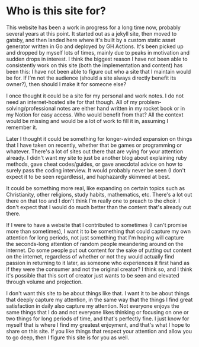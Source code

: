 # Who is this site for?

This website has been a work in progress for a long time now, probably several years at this point. It started out as a jekyll site, then moved to gatsby, and then landed
here where it's built by a custom static asset generator written in Go and deployed by GH Actions. It's been picked up and dropped by myself lots of times, mainly due to
peaks in motivation and sudden drops in interest. I think the biggest reason I have not been able to consistently work on this site (both the implementation and content) has been this:
I have not been able to figure out who a site that I maintain would be for. If I'm not the audience (should a site always directly benefit its owner?), then should I make it for someone else?

I once thought it could be a site for my personal and work notes. I do not need an internet-hosted site for that though. All of my problem-solving/professional notes are either hand written in my rocket
book or in my Notion for easy access. Who would benefit from that? All the context would be missing and would be a lot of work to fill it in, assuming I remember it.

Later I thought it could be something for longer-winded expansion on things that I have taken on recently, whether that be games or programming or whatever. There's a lot of sites out there that are vying
for your attention already. I didn't want my site to just be another blog about explaining ruby methods, gave cheat codes/guides, or gave anecdotal advice on how to surely pass the coding interview.
It would probably never be seen (I don't expect it to be seen regardless), and haphazardly skimmed at best.

It could be something more real, like expanding on certain topics such as Christianity, other religions, study habits, mathematics, etc. There's a lot out there on that too and I don't think I'm
really one to preach to the choir. I don't expect that I would do much better than the content that's already out there.

If I were to have a website that I contributed to sometimes (I can't promise more than sometimes), I want it to be something that could capture my own attention for long periods, not just something that
I'm hoping will capture the seconds-long attention of random people meandering around on the internet. Do some people put out content for the sake of putting out content on the internet,
regardless of whether or not they would actually find passion in returning to it later, as someone who experiences it first hand as if they were the consumer and not the original creator?
I think so, and I think it's possible that this sort of creator just wants to be seen and elevated through volume and projection.

I don't want this site to be about things like that. I want it to be about things that deeply capture my attention, in the same way that the things I find great satisfaction in daily also capture
my attention. Not everyone enjoys the same things that I do and not everyone likes thinking or focusing on one or two things for long periods of time, and that's perfectly fine. I just know for myself
that is where I find my greatest enjoyment, and that's what I hope to share on this site. If you like things that respect your attention and allow you to go deep, then I figure this site is for you
as well.
